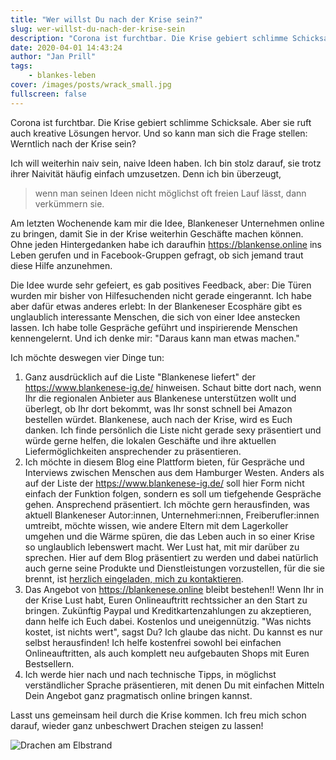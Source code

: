 ```yaml
---
title: "Wer willst Du nach der Krise sein?"
slug: wer-willst-du-nach-der-krise-sein
description: "Corona ist furchtbar. Die Krise gebiert schlimme Schicksale. Aber sie ruft auch kreative Lösungen hervor. Und so kann man sich die Frage stellen: Wer will ich eigentlich nach der Krise sein?"
date: 2020-04-01 14:43:24
author: "Jan Prill"
tags:
    - blankes-leben
cover: /images/posts/wrack_small.jpg
fullscreen: false
---
```


Corona ist furchtbar. Die Krise gebiert schlimme Schicksale. Aber sie ruft auch kreative Lösungen hervor. Und so kann man sich die Frage stellen: Werntlich nach der Krise sein?

Ich will weiterhin naiv sein, naive Ideen haben. Ich bin stolz darauf, sie trotz ihrer Naivität häufig einfach umzusetzen. Denn ich bin überzeugt,

> wenn man seinen Ideen nicht möglichst oft freien Lauf lässt, dann verkümmern sie.

Am letzten Wochenende kam mir die Idee, Blankeneser Unternehmen online zu bringen, damit Sie in der Krise weiterhin Geschäfte machen können. Ohne jeden Hintergedanken habe ich daraufhin https://blankense.online ins Leben gerufen und in Facebook-Gruppen gefragt, ob sich jemand traut diese Hilfe anzunehmen. 

Die Idee wurde sehr gefeiert, es gab positives Feedback, aber: Die Türen wurden mir bisher von Hilfesuchenden nicht gerade eingerannt. Ich habe aber dafür etwas anderes erlebt: In der Blankeneser Ecosphäre gibt es unglaublich interessante Menschen, die sich von einer Idee anstecken lassen. Ich habe tolle Gespräche geführt und inspirierende Menschen kennengelernt. Und ich denke mir: "Daraus kann man etwas machen."

Ich möchte deswegen vier Dinge tun: 

1. Ganz ausdrücklich auf die Liste "Blankenese liefert" der https://www.blankenese-ig.de/ hinweisen. Schaut bitte dort nach, wenn Ihr die regionalen Anbieter aus Blankenese unterstützen wollt und überlegt, ob Ihr dort bekommt, was Ihr sonst schnell bei Amazon bestellen würdet. Blankenese, auch nach der Krise, wird es Euch danken. Ich finde persönlich die Liste nicht gerade sexy präsentiert und würde gerne helfen, die lokalen Geschäfte und ihre aktuellen Liefermöglichkeiten ansprechender zu präsentieren.
2. Ich möchte in diesem Blog eine Plattform bieten, für Gespräche und Interviews zwischen Menschen aus dem Hamburger Westen. Anders als auf der Liste der https://www.blankenese-ig.de/ soll hier Form nicht einfach der Funktion folgen, sondern es soll um tiefgehende Gespräche gehen. Ansprechend präsentiert. Ich möchte gern herausfinden, was aktuell Blankeneser Autor:innen, Unternehmeri:nnen, Freiberufler:innen umtreibt, möchte wissen, wie andere Eltern mit dem Lagerkoller umgehen und die Wärme spüren, die das Leben auch in so einer Krise so unglaublich lebenswert macht. Wer Lust hat, mit mir darüber zu sprechen. Hier auf dem Blog präsentiert zu werden und dabei natürlich auch gerne seine Produkte und Dienstleistungen vorzustellen, für die sie brennt, ist [herzlich eingeladen, mich zu kontaktieren](mailto:jan.prill@gmail.com).
3. Das Angebot von https://blankenese.online bleibt bestehen!! Wenn Ihr in der Krise Lust habt, Euren Onlineauftritt rechtssicher an den Start zu bringen. Zukünftig Paypal und Kreditkartenzahlungen zu akzeptieren, dann helfe ich Euch dabei. Kostenlos und uneigennützig. "Was nichts kostet, ist nichts wert", sagst Du? Ich glaube das nicht. Du kannst es nur selbst herausfinden! Ich helfe kostenfrei sowohl bei einfachen Onlineauftritten, als auch komplett neu aufgebauten Shops mit Euren Bestsellern.
4. Ich werde hier nach und nach technische Tipps, in möglichst verständlicher Sprache präsentieren, mit denen Du mit einfachen Mitteln Dein Angebot ganz pragmatisch online bringen kannst.

Lasst uns gemeinsam heil durch die Krise kommen. Ich freu mich schon darauf, wieder ganz unbeschwert Drachen steigen zu lassen!

![Drachen am Elbstrand](/images/posts/drachen.jpg)


